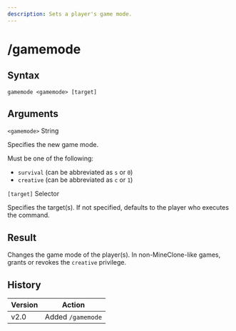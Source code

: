```yaml
---
description: Sets a player's game mode.
---
```


# /gamemode

## Syntax

`gamemode <gamemode> [target]`

## Arguments

`<gamemode>` String

Specifies the new game mode.

Must be one of the following:

* `survival` (can be abbreviated as `s` or `0`)
* `creative` (can be abbreviated as `c` or `1`)

`[target]` Selector

Specifies the target(s). If not specified, defaults to the player who executes the command.

## Result

Changes the game mode of the player(s). In non-MineClone-like games, grants or revokes the `creative` privilege.

## History

| Version | Action            |
| ------- | ----------------- |
| v2.0    | Added `/gamemode` |
